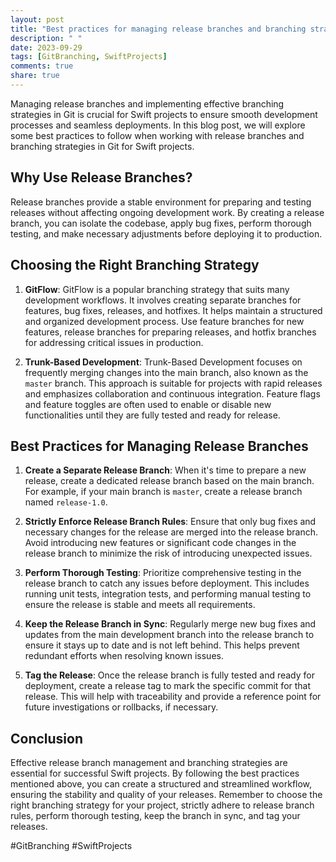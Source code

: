 ```yaml
---
layout: post
title: "Best practices for managing release branches and branching strategies in Git for Swift projects"
description: " "
date: 2023-09-29
tags: [GitBranching, SwiftProjects]
comments: true
share: true
---
```


Managing release branches and implementing effective branching strategies in Git is crucial for Swift projects to ensure smooth development processes and seamless deployments. In this blog post, we will explore some best practices to follow when working with release branches and branching strategies in Git for Swift projects.

## Why Use Release Branches?

Release branches provide a stable environment for preparing and testing releases without affecting ongoing development work. By creating a release branch, you can isolate the codebase, apply bug fixes, perform thorough testing, and make necessary adjustments before deploying it to production.

## Choosing the Right Branching Strategy

1. **GitFlow**: GitFlow is a popular branching strategy that suits many development workflows. It involves creating separate branches for features, bug fixes, releases, and hotfixes. It helps maintain a structured and organized development process. Use feature branches for new features, release branches for preparing releases, and hotfix branches for addressing critical issues in production.

2. **Trunk-Based Development**: Trunk-Based Development focuses on frequently merging changes into the main branch, also known as the `master` branch. This approach is suitable for projects with rapid releases and emphasizes collaboration and continuous integration. Feature flags and feature toggles are often used to enable or disable new functionalities until they are fully tested and ready for release.

## Best Practices for Managing Release Branches

1. **Create a Separate Release Branch**: When it's time to prepare a new release, create a dedicated release branch based on the main branch. For example, if your main branch is `master`, create a release branch named `release-1.0`.

2. **Strictly Enforce Release Branch Rules**: Ensure that only bug fixes and necessary changes for the release are merged into the release branch. Avoid introducing new features or significant code changes in the release branch to minimize the risk of introducing unexpected issues.

3. **Perform Thorough Testing**: Prioritize comprehensive testing in the release branch to catch any issues before deployment. This includes running unit tests, integration tests, and performing manual testing to ensure the release is stable and meets all requirements.

4. **Keep the Release Branch in Sync**: Regularly merge new bug fixes and updates from the main development branch into the release branch to ensure it stays up to date and is not left behind. This helps prevent redundant efforts when resolving known issues.

5. **Tag the Release**: Once the release branch is fully tested and ready for deployment, create a release tag to mark the specific commit for that release. This will help with traceability and provide a reference point for future investigations or rollbacks, if necessary.

## Conclusion

Effective release branch management and branching strategies are essential for successful Swift projects. By following the best practices mentioned above, you can create a structured and streamlined workflow, ensuring the stability and quality of your releases. Remember to choose the right branching strategy for your project, strictly adhere to release branch rules, perform thorough testing, keep the branch in sync, and tag your releases.

#GitBranching #SwiftProjects